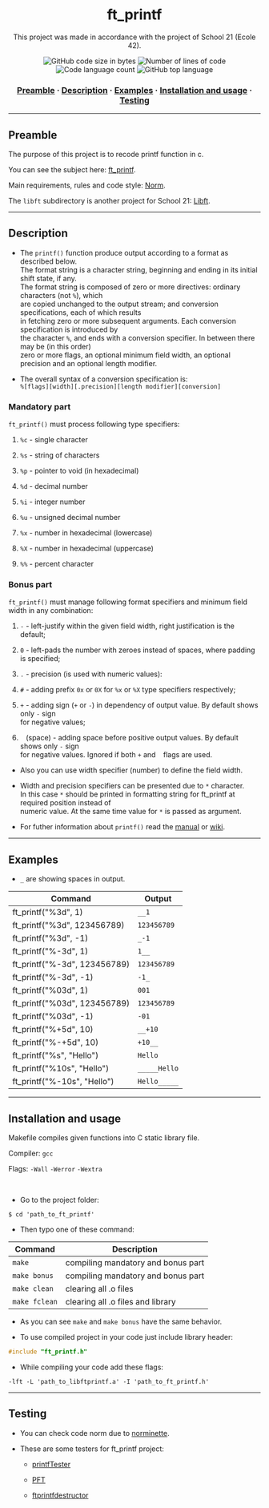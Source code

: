 <h1 align="center">
	ft_printf
</h1>

<p align="center">
	This project was made in accordance with the project of School 21 (Ecole 42).
</p>

<p align="center">
	<img alt="GitHub code size in bytes" src="https://img.shields.io/github/languages/code-size/haimasker/ft_printf?color=blue" />
	<img alt="Number of lines of code" src="https://img.shields.io/tokei/lines/github/haimasker/ft_printf?color=blue" />
	<img alt="Code language count" src="https://img.shields.io/github/languages/count/haimasker/ft_printf?color=blue" />
	<img alt="GitHub top language" src="https://img.shields.io/github/languages/top/haimasker/ft_printf?color=blue" />
</p>

<h3 align="center">
	<a href="#preamble">Preamble</a>
	<span> · </span>
  	<a href="#description">Description</a>
	<span> · </span>
	<a href="#examples">Examples</a>
	<span> · </span>
	<a href="#installation">Installation and usage</a>
	<span> · </span>
	<a href="#testing">Testing</a>
</h3>

---

<a name="preamble"></a>
## Preamble

The purpose of this project is to recode printf function in c.

You can see the subject here: [ft_printf](en.subject.pdf).

Main requirements, rules and code style: [Norm](en_norm.pdf).

The ``libft`` subdirectory is another project for School 21: [Libft](https://github.com/Haimasker/Libft).

---

<a name="description"></a>
## Description

* The ``printf()`` function produce output according to a format as described below. <br>
The format string is a character string, beginning and ending in its initial shift state, if any. <br>
The format string is composed of zero or more directives: ordinary characters (not `%`), which <br>
are copied unchanged to the output stream; and conversion specifications, each of which results <br>
in fetching zero or more subsequent arguments.  Each conversion specification is introduced by <br>
the character `%`, and ends with a conversion specifier. In between there may be (in this order) <br>
zero or more flags, an optional minimum field width, an optional precision and an optional length modifier.

*  The overall syntax of a conversion specification is: <br>
``%[flags][width][.precision][length modifier][conversion]``

### Mandatory part

``ft_printf()`` must process following type specifiers:

1. ``%c`` - single character

2. ``%s`` - string of characters

3. ``%p`` - pointer to void (in hexadecimal)

4. ``%d`` - decimal number

5. ``%i`` - integer number

6. ``%u`` - unsigned decimal number

7. ``%x`` - number in hexadecimal (lowercase)

8. ``%X`` - number in hexadecimal (uppercase)

9. ``%%`` - percent character

### Bonus part

``ft_printf()`` must manage following format specifiers and minimum field width in any combination:

1. ``-`` - left-justify within the given field width, right justification is the default;

2. ``0`` - left-pads the number with zeroes instead of spaces, where padding is specified;

3. ``.`` - precision (is used with numeric values):
  
4. ``#`` - adding prefix `0x` or `0X` for ``%x`` or ``%X`` type specifiers respectively;

5. ``+`` - adding sign (`+` or `-`) in dependency of output value. By default shows only `-` sign <br>
for negative values;

6. `` ``  (space) - adding space before positive output values. By default shows only `-` sign <br>
for negative values. Ignored if both `+` and ` ` flags are used.

* Also you can use width specifier (number) to define the field width. 

* Width and precision specifiers can be presented due to `*` character. <br>
In this case `*` should be printed in formatting string for ft_printf at required position instead of <br>
numeric value. At the same time value for `*` is passed as argument.

* For futher information about ``printf()`` read the [manual](https://man7.org/linux/man-pages/man3/printf.3.html) or [wiki](https://en.wikipedia.org/wiki/Printf_format_string).
  
---

<a name="examples"></a>
## Examples

* ``_`` are showing spaces in output.

| Command                       | Output         |
| ----------------------------- | -------------- |
| ft_printf("%3d", 1)           | ``__1``        |
| ft_printf("%3d", 123456789)   | ``123456789``  |
| ft_printf("%3d", -1)          | ``_-1``        |
| ft_printf("%-3d", 1)          | ``1__``        |
| ft_printf("%-3d", 123456789)  | ``123456789``  |
| ft_printf("%-3d", -1)         | ``-1_``        |
| ft_printf("%03d", 1)          | ``001``        |
| ft_printf("%03d", 123456789)  | ``123456789``  |
| ft_printf("%03d", -1)         | ``-01``        |
| ft_printf("%+5d", 10)         | ``__+10``      |
| ft_printf("%-+5d", 10)        | ``+10__``      |
| ft_printf("%s", "Hello")      | ``Hello``      |
| ft_printf("%10s", "Hello")    | ``_____Hello`` |
| ft_printf("%-10s", "Hello")   | ``Hello_____`` |

---

<a name="installation"></a>
## Installation and usage

Makefile compiles given functions into C static library file.

Compiler: `gcc`

Flags: `-Wall` `-Werror` `-Wextra`

<br>

* Go to the project folder:

```shell
$ cd 'path_to_ft_printf'
```
* Then typo one of these command:

| Command         | Description                        |
| --------------- | ---------------------------------- |
| ``make``        | compiling mandatory and bonus part |
| ``make bonus``  | compiling mandatory and bonus part |
| ``make clean``  | clearing all .o files              |
| ``make fclean`` | clearing all .o files and library  |

* As you can see ``make`` and ``make bonus`` have the same behavior.

* To use compiled project in your code just include library header:

```c
#include "ft_printf.h"
```

* While compiling your code add these flags:

```shell
-lft -L 'path_to_libftprintf.a' -I 'path_to_ft_printf.h'
```

---

<a name="testing"></a>
## Testing

* You can check code norm due to [norminette](https://github.com/42School/norminette).

* These are some testers for ft_printf project:

	* [printfTester](https://github.com/Tripouille/printfTester)

	* [PFT](https://github.com/gavinfielder/pft)

	* [ftprintfdestructor](https://github.com/t0mm4rx/ftprintfdestructor)
